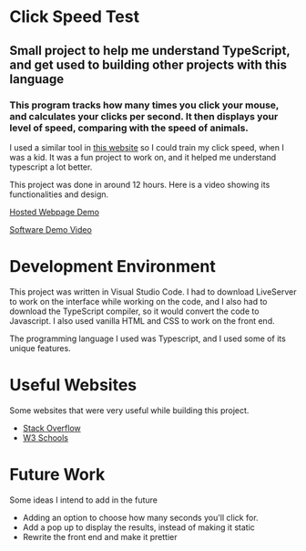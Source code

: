 # Click Speed Test

## Small project to help me understand TypeScript, and get used to building other projects with this language

### This program tracks how many times you click your mouse, and calculates your clicks per second. It then displays your level of speed, comparing with the speed of animals.

I used a similar tool in [this website](https://clickspeedtest.com/) so I could train my click speed, when I was a kid. It was a fun project to work on, and it helped me understand typescript a lot better.

This project was done in around 12 hours. Here is a video showing its functionalities and design.

[Hosted Webpage Demo](https://fldsantos.github.io/clickspeedtest/)

[Software Demo Video](https://www.youtube.com/watch?v=OwWTv68Q6n4)

# Development Environment

This project was written in Visual Studio Code. I had to download LiveServer to work on the interface while working on the code, and I also had to download the TypeScript compiler, so it would convert the code to Javascript. I also used vanilla HTML and CSS to work on the front end.

The programming language I used was Typescript, and I used some of its unique features.

# Useful Websites

Some websites that were very useful while building this project.

- [Stack Overflow](https://stackoverflow.com)
- [W3 Schools](https://www.w3schools.com)

# Future Work

Some ideas I intend to add in the future

- Adding an option to choose how many seconds you'll click for.
- Add a pop up to display the results, instead of making it static
- Rewrite the front end and make it prettier
